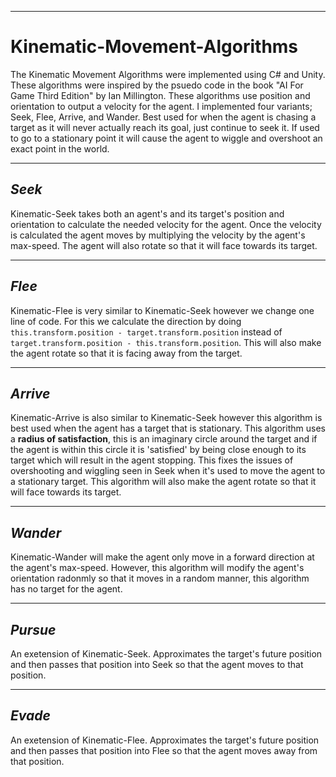 -------------------------------------------------------------------------------------------------------------------------------
# Kinematic-Movement-Algorithms

The Kinematic Movement Algorithms were implemented using C# and Unity. These algorithms were inspired by the psuedo code in the book "AI For Game Third Edition" by Ian Millington. These algorithms use position and orientation to output a velocity for the agent. I implemented four variants; Seek, Flee, Arrive, and Wander. Best used for when the agent is chasing a target as it will never actually reach its goal, just continue to seek it. If used to go to a stationary point it will cause the agent to wiggle and overshoot an exact point in the world. 

-------------------------------------------------------------------------------------------------------------------------------
## *Seek*

Kinematic-Seek takes both an agent's and its target's position and orientation to calculate the needed velocity for the agent. Once the velocity is calculated the agent moves by multiplying the velocity by the agent's max-speed. The agent will also rotate so that it will face towards its target.

-------------------------------------------------------------------------------------------------------------------------------
## *Flee*

Kinematic-Flee is very similar to Kinematic-Seek however we change one line of code. For this we calculate the direction by doing `this.transform.position - target.transform.position` instead of `target.transform.position - this.transform.position`. This will also make the agent rotate so that it is facing away from the target. 

-------------------------------------------------------------------------------------------------------------------------------
## *Arrive*

Kinematic-Arrive is also similar to Kinematic-Seek however this algorithm is best used when the agent has a target that is stationary. This algorithm uses a **radius of satisfaction**, this is an imaginary circle around the target and if the agent is within this circle it is 'satisfied' by being close enough to its target which will result in the agent stopping. This fixes the issues of overshooting and wiggling seen in Seek when it's used to move the agent to a stationary target. This algorithm will also make the agent rotate so that it will face towards its target.

-------------------------------------------------------------------------------------------------------------------------------
## *Wander*

Kinematic-Wander will make the agent only move in a forward direction at the agent's max-speed. However, this algorithm will modify the agent's orientation radonmly so that it moves in a random manner, this algorithm has no target for the agent. 

-------------------------------------------------------------------------------------------------------------------------------
## *Pursue*

An exetension of Kinematic-Seek. Approximates the target's future position and then passes that position into Seek so that the agent moves to that position.

-------------------------------------------------------------------------------------------------------------------------------
## *Evade*

An exetension of Kinematic-Flee. Approximates the target's future position and then passes that position into Flee so that the agent moves away from that position.

